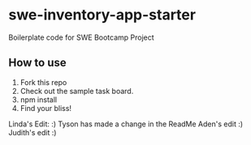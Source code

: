 # swe-inventory-app-starter
Boilerplate code for SWE Bootcamp Project

## How to use 
1. Fork this repo
2. Check out the sample task board.
3. npm install
4. Find your bliss!

Linda's Edit: :)
Tyson has made a change in the ReadMe
Aden's edit :)
Judith's edit :)